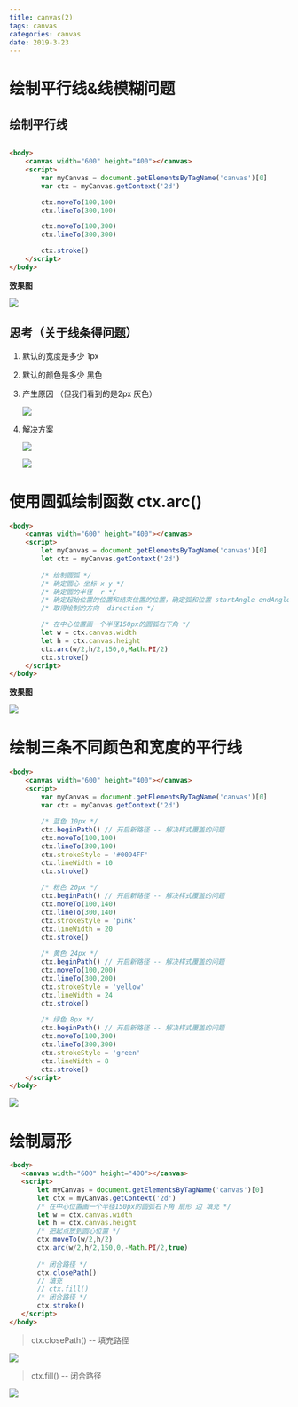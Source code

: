 ```yaml
---
title: canvas(2)
tags: canvas
categories: canvas
date: 2019-3-23
---
```


# 绘制平行线&线模糊问题

## 绘制平行线

```html

<body>
    <canvas width="600" height="400"></canvas>
    <script>
        var myCanvas = document.getElementsByTagName('canvas')[0]
        var ctx = myCanvas.getContext('2d')

        ctx.moveTo(100,100)
        ctx.lineTo(300,100)

        ctx.moveTo(100,300)
        ctx.lineTo(300,300)

        ctx.stroke()
    </script>
</body>
```

**效果图**

![](/mdImg/canvas7.png) 

## 思考（关于线条得问题）

1. 默认的宽度是多少 1px

2. 默认的颜色是多少 黑色

3. 产生原因 （但我们看到的是2px 灰色）

   ![](/mdImg/canvas8.png) 


4. 解决方案

   ![](/mdImg/canvas9.png) 

   ![](/mdImg/canvas10.png) 

# 使用圆弧绘制函数 ctx.arc()

```html
<body>
    <canvas width="600" height="400"></canvas>
    <script>
        let myCanvas = document.getElementsByTagName('canvas')[0]
        let ctx = myCanvas.getContext('2d')
        
        /* 绘制圆弧 */
        /* 确定圆心 坐标 x y */
        /* 确定圆的半径  r */
        /* 确定起始位置的位置和结束位置的位置，确定弧和位置 startAngle endAngle */
        /* 取得绘制的方向  direction */

        /* 在中心位置画一个半径150px的圆弧右下角 */
        let w = ctx.canvas.width
        let h = ctx.canvas.height
        ctx.arc(w/2,h/2,150,0,Math.PI/2)
        ctx.stroke()
    </script>
</body>
```

**效果图**

![](/mdImg/canvas11.png) 

# 绘制三条不同颜色和宽度的平行线

```html
<body>
    <canvas width="600" height="400"></canvas>
    <script>
        var myCanvas = document.getElementsByTagName('canvas')[0]
        var ctx = myCanvas.getContext('2d')
        
        /* 蓝色 10px */
        ctx.beginPath() // 开启新路径 -- 解决样式覆盖的问题
        ctx.moveTo(100,100)
        ctx.lineTo(300,100)
        ctx.strokeStyle = '#0094FF'
        ctx.lineWidth = 10
        ctx.stroke()
        
        /* 粉色 20px */
        ctx.beginPath() // 开启新路径 -- 解决样式覆盖的问题
        ctx.moveTo(100,140)
        ctx.lineTo(300,140)
        ctx.strokeStyle = 'pink'
        ctx.lineWidth = 20
        ctx.stroke()
        
        /* 黄色 24px */
        ctx.beginPath() // 开启新路径 -- 解决样式覆盖的问题
        ctx.moveTo(100,200)
        ctx.lineTo(300,200)
        ctx.strokeStyle = 'yellow'
        ctx.lineWidth = 24
        ctx.stroke()
        
        /* 绿色 8px */
        ctx.beginPath() // 开启新路径 -- 解决样式覆盖的问题
        ctx.moveTo(100,300)
        ctx.lineTo(300,300)
        ctx.strokeStyle = 'green'
        ctx.lineWidth = 8
        ctx.stroke()
    </script>
</body>
```

![](/mdImg/canvas12.png)

# 绘制扇形

 ```html
<body>
    <canvas width="600" height="400"></canvas>
    <script>
        let myCanvas = document.getElementsByTagName('canvas')[0]
        let ctx = myCanvas.getContext('2d')
        /* 在中心位置画一个半径150px的圆弧右下角 扇形 边 填充 */
        let w = ctx.canvas.width
        let h = ctx.canvas.height
        /* 把起点放到圆心位置 */
        ctx.moveTo(w/2,h/2)
        ctx.arc(w/2,h/2,150,0,-Math.PI/2,true)
        
        /* 闭合路径 */
        ctx.closePath()
        // 填充
        // ctx.fill()
        /* 闭合路径 */
        ctx.stroke()
    </script>
</body>
 ```

> ctx.closePath() --  填充路径

![](/mdImg/canvas13.png)

> ctx.fill() --  闭合路径

![](/mdImg/canvas14.png)